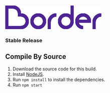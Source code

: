 ![Border Stable Logo](../../../assets/logos/stable.png)
### Stable Release

## Compile By Source
1. Download the source code for this build.
2. Install [NodeJS](https://nodejs.org/).
3. Run `npm install` to install the dependencies.
4. Run `npm start`
